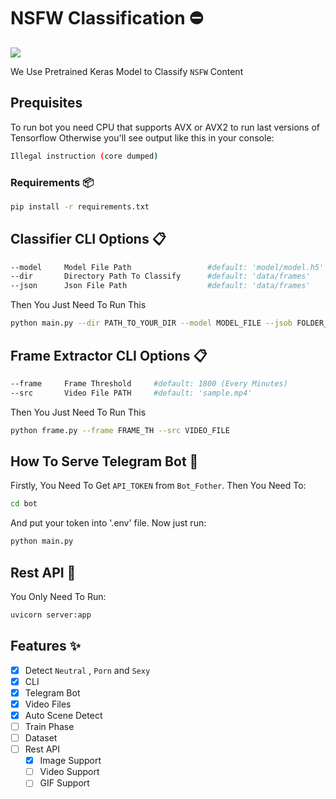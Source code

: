 # NSFW Classification ⛔

![](https://github.com/amirzenoozi/nsfw-classification/blob/main/main.png)

We Use Pretrained Keras Model to Classify `NSFW` Content


## Prequisites
To run bot you need CPU that supports AVX or AVX2 to run last versions of Tensorflow
Otherwise you'll see output like this in your console:
```bash
Illegal instruction (core dumped)
```
### Requirements 📦

```bash
pip install -r requirements.txt
```


## Classifier CLI Options 📋

```bash
--model     Model File Path                 #default: 'model/model.h5'
--dir       Directory Path To Classify      #default: 'data/frames'
--json      Json File Path                  #default: 'data/frames'
```

Then You Just Need To Run This

```bash
python main.py --dir PATH_TO_YOUR_DIR --model MODEL_FILE --jsob FOLDER_NAME
```

## Frame Extractor CLI Options 📋

```bash
--frame     Frame Threshold     #default: 1800 (Every Minutes)
--src       Video File PATH     #default: 'sample.mp4'
```

Then You Just Need To Run This

```bash
python frame.py --frame FRAME_TH --src VIDEO_FILE
```

## How To Serve Telegram Bot 🤖

Firstly, You Need To Get `API_TOKEN` from `Bot_Fother`. Then You Need To: 
```bash
cd bot
```
And put your token into '.env' file. Now just run:
```bash
python main.py
```

## Rest API 📡

You Only Need To Run:
```bash
uvicorn server:app
```

## Features ✨

- [x] Detect `Neutral` , `Porn` and `Sexy`
- [x] CLI
- [x] Telegram Bot
- [x] Video Files
- [x] Auto Scene Detect
- [ ] Train Phase
- [ ] Dataset
- [ ] Rest API
    - [x] Image Support
    - [ ] Video Support
    - [ ] GIF Support
